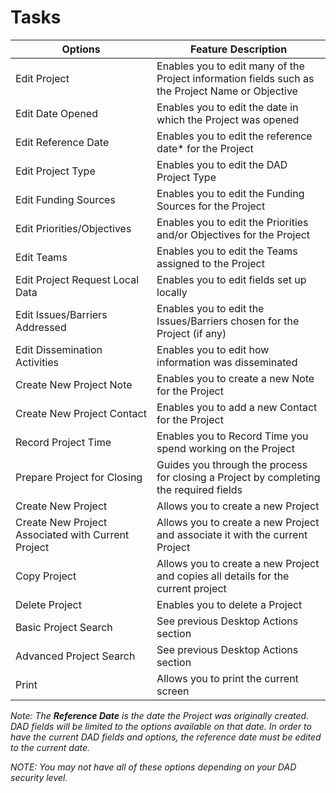# Tasks

| Options | Feature Description |
|---------|---------------------|
| Edit Project | Enables you to edit many of the Project information fields such as the Project Name or Objective |
| Edit Date Opened | Enables you to edit the date in which the Project was opened |
| Edit Reference Date | Enables you to edit the reference date* for the Project |
| Edit Project Type | Enables you to edit the DAD Project Type |
| Edit Funding Sources | Enables you to edit the Funding Sources for the Project |
| Edit Priorities/Objectives | Enables you to edit the Priorities and/or Objectives for the Project |
| Edit Teams | Enables you to edit the Teams assigned to the Project |
| Edit Project Request Local Data | Enables you to edit fields set up locally |
| Edit Issues/Barriers Addressed | Enables you to edit the Issues/Barriers chosen for the Project (if any) |
| Edit Dissemination Activities | Enables you to edit how information was disseminated |
| Create New Project Note | Enables you to create a new Note for the Project |
| Create New Project Contact | Enables you to add a new Contact for the Project |
| Record Project Time | Enables you to Record Time you spend working on the Project |
| Prepare Project for Closing | Guides you through the process for closing a Project by completing the required fields |
| Create New Project | Allows you to create a new Project |
| Create New Project Associated with Current Project | Allows you to create a new Project and associate it with the current Project |
| Copy Project | Allows you to create a new Project and copies all details for the current project |
| Delete Project | Enables you to delete a Project |
| Basic Project Search | See previous Desktop Actions section |
| Advanced Project Search | See previous Desktop Actions section |
| Print | Allows you to print the current screen |

*Note: The **Reference Date** is the date the Project was originally created. DAD fields will be limited to the options available on that date. In order to have the current DAD fields and options, the reference date must be edited to the current date.*

*NOTE: You may not have all of these options depending on your DAD security level.*